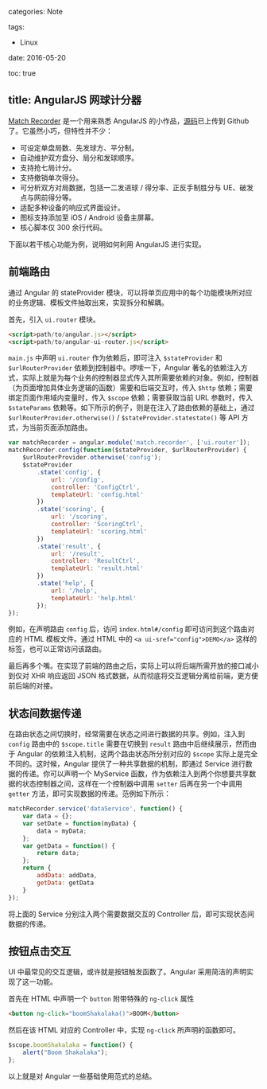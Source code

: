categories: Note

tags:

- Linux

date:  2016-05-20

toc: true

title: AngularJS 网球计分器
---

[Match Recorder](http://tennis.ewind.us) 是一个用来熟悉 AngularJS 的小作品，[源码](https://github.com/doodlewind/tennis-match-recorder)已上传到 Github 了。它虽然小巧，但特性并不少<!--more-->：

* 可设定单盘局数、先发球方、平分制。
* 自动维护双方盘分、局分和发球顺序。
* 支持抢七局计分。
* 支持撤销单次得分。
* 可分析双方对局数据，包括一二发进球 / 得分率、正反手制胜分与 UE、破发点与网前得分等。
* 适配多种设备的响应式界面设计。
* 图标支持添加至 iOS / Android 设备主屏幕。
* 核心脚本仅 300 余行代码。

下面以若干核心功能为例，说明如何利用 AngularJS 进行实现。


## 前端路由
通过 Angular 的 stateProvider 模块，可以将单页应用中的每个功能模块所对应的业务逻辑、模板文件抽取出来，实现拆分和解耦。

首先，引入 `ui.router` 模块。

``` html
<script>path/to/angular.js></script>
<script>path/to/angular-ui-router.js</script>
```

`main.js` 中声明 `ui.router` 作为依赖后，即可注入 `$stateProvider` 和 `$urlRouterProvider` 依赖到控制器中。啰嗦一下，Angular 著名的依赖注入方式，实际上就是为每个业务的控制器显式传入其所需要依赖的对象。例如，控制器（为页面增加具体业务逻辑的函数）需要和后端交互时，传入 `$http` 依赖；需要绑定页面作用域内变量时，传入 `$scope` 依赖；需要获取当前 URL 参数时，传入 `$stateParams` 依赖等。如下所示的例子，则是在注入了路由依赖的基础上，通过 `$urlRouterProvider.otherwise()` / `$stateProvider.statestate()` 等 API 方式，为当前页面添加路由。

``` js
var matchRecorder = angular.module('match.recorder', ['ui.router']);
matchRecorder.config(function($stateProvider, $urlRouterProvider) {
    $urlRouterProvider.otherwise('config');
    $stateProvider
        .state('config', {
            url: '/config',
            controller: 'ConfigCtrl',
            templateUrl: 'config.html'
        })
        .state('scoring', {
            url: '/scoring',
            controller: 'ScoringCtrl',
            templateUrl: 'scoring.html'
        })
        .state('result', {
            url: '/result',
            controller: 'ResultCtrl',
            templateUrl: 'result.html'
        })
        .state('help', {
            url: '/help',
            templateUrl: 'help.html'
        });
});
```

例如，在声明路由 `config` 后，访问 `index.html#/config` 即可访问到这个路由对应的 HTML 模板文件。通过 HTML 中的 `<a ui-sref="config">DEMO</a>` 这样的标签，也可以正常访问该路由。

最后再多个嘴。在实现了前端的路由之后，实际上可以将后端所需开放的接口减小到仅对 XHR 响应返回 JSON 格式数据，从而彻底将交互逻辑分离给前端，更方便前后端的对接。


## 状态间数据传递
在路由状态之间切换时，经常需要在状态之间进行数据的共享。例如，注入到 `config` 路由中的 `$scope.title` 需要在切换到 `result` 路由中后继续展示，然而由于 Angular 的依赖注入机制，这两个路由状态所分别对应的 `$scope` 实际上是完全不同的。这时候，Angular 提供了一种共享数据的机制，即通过 Service 进行数据的传递。你可以声明一个 MyService 函数，作为依赖注入到两个你想要共享数据的状态控制器之间，这样在一个控制器中调用 `setter` 后再在另一个中调用 `getter` 方法，即可实现数据的传递。范例如下所示：

``` js
matchRecorder.service('dataService', function() {
    var data = {};
    var setDate = function(myData) {
        data = myData;
    };
    var getData = function() {
        return data;
    };
    return {
        addData: addData,
        getData: getData
    }
});
```

将上面的 Service 分别注入两个需要数据交互的 Controller 后，即可实现状态间数据的传递。


## 按钮点击交互
UI 中最常见的交互逻辑，或许就是按钮触发函数了。Angular 采用简洁的声明实现了这一功能。

首先在 HTML 中声明一个 `button` 附带特殊的 `ng-click` 属性

``` html
<button ng-click="boomShakalaka()">BOOM</button>
```

然后在该 HTML 对应的 Controller 中，实现 `ng-click` 所声明的函数即可。

``` js
$scope.boomShakalaka = function() {
    alert("Boom Shakalaka");
};
```

以上就是对 Angular 一些基础使用范式的总结。
